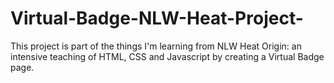 # Virtual-Badge-NLW-Heat-Project-
This project is part of the things I'm learning from NLW Heat Origin: an intensive teaching of HTML, CSS and Javascript by creating a Virtual Badge page. 
